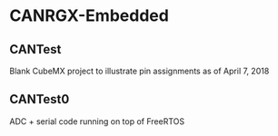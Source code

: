 # CANRGX-Embedded

## CANTest
Blank CubeMX project to illustrate pin assignments as of April 7, 2018

## CANTest0
ADC + serial code running on top of FreeRTOS